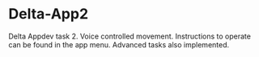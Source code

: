 # Delta-App2
Delta Appdev task 2. Voice controlled movement. Instructions to operate can be found in the app menu.
Advanced tasks also implemented.
